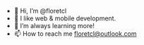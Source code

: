 - 👋 Hi, I’m @floretcl
- 👀 I like web & mobile development.
- 🌱 I’m always learning more!
- 📫 How to reach me floretcl@outlook.com
